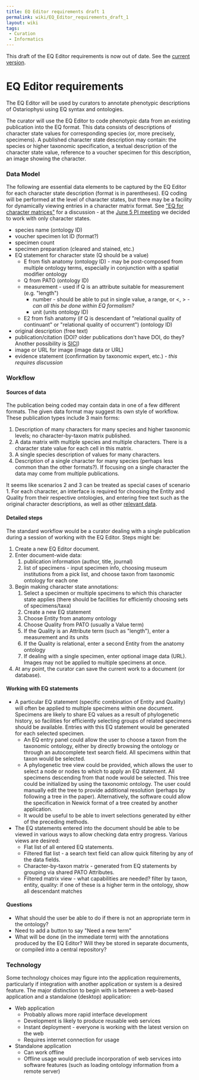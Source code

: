 ```yaml
---
title: EQ Editor requirements draft 1
permalink: wiki/EQ_Editor_requirements_draft_1
layout: wiki
tags:
 - Curation
 - Informatics
---
```


This draft of the EQ Editor requirements is now out of date. See the
<a href="EQ_Editor" class="wikilink" title="current version">current
version</a>.

# EQ Editor requirements

The EQ Editor will be used by curators to annotate phenotypic
descriptions of Ostariophysi using EQ syntax and ontologies.

The curator will use the EQ Editor to code phenotypic data from an
existing publication into the EQ format. This data consists of
descriptions of character state values for corresponding species (or,
more precisely, specimens). A published character state description may
contain: the species or higher taxonomic specification, a textual
description of the character state value, reference to a voucher
specimen for this description, an image showing the character.

### Data Model

The following are essential data elements to be captured by the EQ
Editor for each character state description (format is in parentheses).
EQ coding will be performed at the level of character states, but there
may be a facility for dynamically viewing entries in a character matrix
format. See <a href="EQ_for_character_matrices" class="wikilink"
title="&quot;EQ for character matrices&quot;">"EQ for character
matrices"</a> for a discussion - at the
<a href="WG:PI_Meeting_5Jun07" class="wikilink"
title="June 5 PI meeting">June 5 PI meeting</a> we decided to work with
only character states.

- species name (ontology ID)
- voucher specimen lot ID (format?)
- specimen count
- specimen preparation (cleared and stained, etc.)
- EQ statement for character state (Q should be a value)
  - E from fish anatomy (ontology ID) - may be post-composed from
    multiple ontology terms, especially in conjunction with a spatial
    modifier ontology
  - Q from PATO (ontology ID)
  - measurement - used if Q is an attribute suitable for measurement
    (e.g. "length")
    - number - should be able to put in single value, a range, or \<, \>
      *- can all this be done within EQ formalism?*
    - unit (units ontology ID)
  - E2 from fish anatomy (if Q is descendant of "relational quality of
    continuant" or "relational quality of occurrent") (ontology ID)
- original description (free text)
- publication/citation (DOI? older publications don't have DOI, do they?
  Another possibility is
  [SICI](http://iphylo.blogspot.com/2007/05/openurl-and-spiders.html))
- image or URL for image (image data or URL)
- evidence statement (confirmation by taxonomic expert, etc.) *- this
  requires discussion*

### Workflow

#### Sources of data

The publication being coded may contain data in one of a few different
formats. The given data format may suggest its own style of workflow.
These publication types include 3 main forms:

1.  Description of many characters for many species and higher taxonomic
    levels; no character-by-taxon matrix published.
2.  A data matrix with multiple species and multiple characters. There
    is a character state value for each cell in this matrix.
3.  A single species description of values for many characters.
4.  Description of a single character for many species (perhaps less
    common than the other formats?). If focusing on a single character
    the data may come from multiple publications.

It seems like scenarios 2 and 3 can be treated as special cases of
scenario 1. For each character, an interface is required for choosing
the Entity and Quality from their respective ontologies, and entering
free text such as the original character descriptions, as well as other
<a href="#Data_Model" class="wikilink" title="relevant data">relevant
data</a>.

#### Detailed steps

The standard workflow would be a curator dealing with a single
publication during a session of working with the EQ Editor. Steps might
be:

1.  Create a new EQ Editor document.
2.  Enter document-wide data:
    1.  publication information (author, title, journal)
    2.  list of specimens - input specimen info, choosing museum
        institutions from a pick list, and choose taxon from taxonomic
        ontology for each one
3.  Begin making character state annotations:
    1.  Select a specimen or multiple specimens to which this character
        state applies (there should be facilities for efficiently
        choosing sets of specimens/taxa)
    2.  Create a new EQ statement
    3.  Choose Entity from anatomy ontology
    4.  Choose Quality from PATO (usually a Value term)
    5.  If the Quality is an Attribute term (such as "length"), enter a
        measurement and its units
    6.  If the Quality is relational, enter a second Entity from the
        anatomy ontology
    7.  If dealing with a single specimen, enter optional image data
        (URL). Images may not be applied to multiple specimens at once.
4.  At any point, the curator can save the current work to a document
    (or database).

#### Working with EQ statements

- A particular EQ statement (specific combination of Entity and Quality)
  will often be applied to multiple specimens within one document.
  Specimens are likely to share EQ values as a result of phylogenetic
  history, so facilities for efficiently selecting groups of related
  specimens should be available. Entries with this EQ statement would be
  generated for each selected specimen.
  - An EQ entry panel could allow the user to choose a taxon from the
    taxonomic ontology, either by directly browsing the ontology or
    through an autocomplete text search field. All specimens within that
    taxon would be selected.
  - A phylogenetic tree view could be provided, which allows the user to
    select a node or nodes to which to apply an EQ statement. All
    specimens descending from that node would be selected. This tree
    could be initialized by using the taxonomic ontology. The user could
    manually edit the tree to provide additional resolution (perhaps by
    following a tree in the paper). Alternatively, the software could
    allow the specification in Newick format of a tree created by
    another application.
  - It would be useful to be able to invert selections generated by
    either of the preceding methods.
- The EQ statements entered into the document should be able to be
  viewed in various ways to allow checking data entry progress. Various
  views are desired:
  - Flat list of all entered EQ statements.
  - Filtered flat list - a search text field can allow quick filtering
    by any of the data fields.
  - Character-by-taxon matrix - generated from EQ statements by grouping
    via shared PATO Attributes.
  - Filtered matrix view - what capabilities are needed? filter by
    taxon, entity, quality: if one of these is a higher term in the
    ontology, show all descendant matches

#### Questions

- What should the user be able to do if there is not an appropriate term
  in the ontology?
- Need to add a button to say "Need a new term"
- What will be done (in the immediate term) with the annotations
  produced by the EQ Editor? Will they be stored in separate documents,
  or compiled into a central repository?

### Technology

Some technology choices may figure into the application requirements,
particularly if integration with another application or system is a
desired feature. The major distinction to begin with is between a
web-based application and a standalone (desktop) application:

- Web application
  - Probably allows more rapid interface development
  - Development is likely to produce reusable web services
  - Instant deployment - everyone is working with the latest version on
    the web
  - Requires internet connection for usage
- Standalone application
  - Can work offline
  - Offline usage would preclude incorporation of web services into
    software features (such as loading ontology information from a
    remote server)
